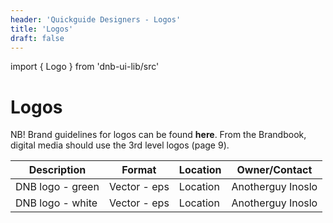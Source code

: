 ```yaml
---
header: 'Quickguide Designers - Logos'
title: 'Logos'
draft: false
---
```


import { Logo } from 'dnb-ui-lib/src'

# Logos

NB! Brand guidelines for logos can be found **here**.
From the Brandbook, digital media should use the 3rd level logos (page 9).

| Description      | Format       | Location | Owner/Contact     |
| ---------------- | ------------ | -------- | ----------------- |
| DNB logo - green | Vector - eps | Location | Anotherguy Inoslo |
| DNB logo - white | Vector - eps | Location | Anotherguy Inoslo |

<div class="example-box center">
  <Logo size="200" />
</div>
